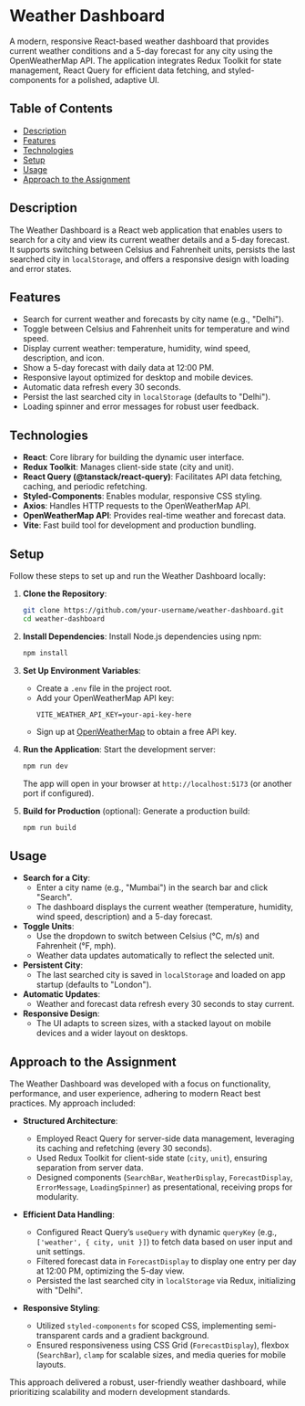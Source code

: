 # Weather Dashboard

A modern, responsive React-based weather dashboard that provides current weather conditions and a 5-day forecast for any city using the OpenWeatherMap API. The application integrates Redux Toolkit for state management, React Query for efficient data fetching, and styled-components for a polished, adaptive UI.

## Table of Contents
- [Description](#description)
- [Features](#features)
- [Technologies](#technologies)
- [Setup](#setup)
- [Usage](#usage)
- [Approach to the Assignment](#approach-to-the-assignment)

## Description
The Weather Dashboard is a React web application that enables users to search for a city and view its current weather details and a 5-day forecast. It supports switching between Celsius and Fahrenheit units, persists the last searched city in `localStorage`, and offers a responsive design with loading and error states.

## Features
- Search for current weather and forecasts by city name (e.g., "Delhi").
- Toggle between Celsius and Fahrenheit units for temperature and wind speed.
- Display current weather: temperature, humidity, wind speed, description, and icon.
- Show a 5-day forecast with daily data at 12:00 PM.
- Responsive layout optimized for desktop and mobile devices.
- Automatic data refresh every 30 seconds.
- Persist the last searched city in `localStorage` (defaults to "Delhi").
- Loading spinner and error messages for robust user feedback.

## Technologies
- **React**: Core library for building the dynamic user interface.
- **Redux Toolkit**: Manages client-side state (city and unit).
- **React Query (@tanstack/react-query)**: Facilitates API data fetching, caching, and periodic refetching.
- **Styled-Components**: Enables modular, responsive CSS styling.
- **Axios**: Handles HTTP requests to the OpenWeatherMap API.
- **OpenWeatherMap API**: Provides real-time weather and forecast data.
- **Vite**: Fast build tool for development and production bundling.

## Setup
Follow these steps to set up and run the Weather Dashboard locally:

1. **Clone the Repository**:
   ```bash
   git clone https://github.com/your-username/weather-dashboard.git
   cd weather-dashboard
   ```

2. **Install Dependencies**:
   Install Node.js dependencies using npm:
   ```bash
   npm install
   ```

3. **Set Up Environment Variables**:
   - Create a `.env` file in the project root.
   - Add your OpenWeatherMap API key:
     ```
     VITE_WEATHER_API_KEY=your-api-key-here
     ```
   - Sign up at [OpenWeatherMap](https://openweathermap.org/api) to obtain a free API key.

4. **Run the Application**:
   Start the development server:
   ```bash
   npm run dev
   ```
   The app will open in your browser at `http://localhost:5173` (or another port if configured).

5. **Build for Production** (optional):
   Generate a production build:
   ```bash
   npm run build
   ```

## Usage
- **Search for a City**:
  - Enter a city name (e.g., "Mumbai") in the search bar and click "Search".
  - The dashboard displays the current weather (temperature, humidity, wind speed, description) and a 5-day forecast.
- **Toggle Units**:
  - Use the dropdown to switch between Celsius (°C, m/s) and Fahrenheit (°F, mph).
  - Weather data updates automatically to reflect the selected unit.
- **Persistent City**:
  - The last searched city is saved in `localStorage` and loaded on app startup (defaults to "London").
- **Automatic Updates**:
  - Weather and forecast data refresh every 30 seconds to stay current.
- **Responsive Design**:
  - The UI adapts to screen sizes, with a stacked layout on mobile devices and a wider layout on desktops.

## Approach to the Assignment
The Weather Dashboard was developed with a focus on functionality, performance, and user experience, adhering to modern React best practices. My approach included:

- **Structured Architecture**:
  - Employed React Query for server-side data management, leveraging its caching and refetching (every 30 seconds).
  - Used Redux Toolkit for client-side state (`city`, `unit`), ensuring separation from server data.
  - Designed components (`SearchBar`, `WeatherDisplay`, `ForecastDisplay`, `ErrorMessage`, `LoadingSpinner`) as presentational, receiving props for modularity.

- **Efficient Data Handling**:
  - Configured React Query’s `useQuery` with dynamic `queryKey` (e.g., `['weather', { city, unit }]`) to fetch data based on user input and unit settings.
  - Filtered forecast data in `ForecastDisplay` to display one entry per day at 12:00 PM, optimizing the 5-day view.
  - Persisted the last searched city in `localStorage` via Redux, initializing with "Delhi".

- **Responsive Styling**:
  - Utilized `styled-components` for scoped CSS, implementing semi-transparent cards and a gradient background.
  - Ensured responsiveness using CSS Grid (`ForecastDisplay`), flexbox (`SearchBar`), `clamp` for scalable sizes, and media queries for mobile layouts.

This approach delivered a robust, user-friendly weather dashboard, while prioritizing scalability and modern development standards.